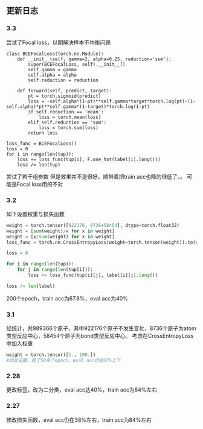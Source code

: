 

## 更新日志
### 3.3
尝试了Focal loss，以期解决样本不均衡问题
```
class BCEFocalLoss(torch.nn.Module):
    def __init__(self, gamma=2, alpha=0.25, reduction='sum'):
        super(BCEFocalLoss, self).__init__()
        self.gamma = gamma
        self.alpha = alpha
        self.reduction = reduction

    def forward(self, predict, target):
        pt = torch.sigmoid(predict)
        loss = -self.alpha*(1-pt)**self.gamma*target*torch.log(pt)-(1-self.alpha)*pt**self.gamma*(1-target)*torch.log(1-pt)
        if self.reduction == 'mean':
            loss = torch.mean(loss)
        elif self.reduction == 'sum':
            loss = torch.sum(loss)
        return loss

loss_func = BCEFocalLoss()
loss = 0
for i in range(len(tup)):
    loss += loss_func(tup[i], F.one_hot(label[i].long()))
    loss /= len(tup)
```
尝试了若干组参数
但是效果并不是很好，顺带着把train acc也降的很低了。。
可能是Focal loss用的不对

### 3.2
如下设置权重与损失函数
```python
weight = torch.tensor([922176, 8736+58454], dtype=torch.float32)
weight = [sum(weight)/x for x in weight]
weight = [x/sum(weight) for x in weight]
loss_func = torch.nn.CrossEntropyLoss(weight=torch.tensor(weight)).to(device)

loss = 0

for i in range(len(tup)):
    for j in range(len(tup[i])):
        loss += loss_func(tup[i][j], label[i][j].long())

loss /= len(label)
```
200个epoch，train acc为67.8%，eval acc为40%

### 3.1
经统计，共989366个原子，其中922176个原子不发生变化，8736个原子为atom类型反应中心，58454个原子为bond类型反应中心。
考虑在CrossEntropyLoss中加入权重
```python
weight = torch.tensor([1., 100.]) 
#如此设置，跑了50多个epoch，eval acc仍在37%上下
```

### 2.28
更改标签，改为二分类，eval acc达40%，train acc为84%左右

### 2.27
修改损失函数，eval acc仍在38%左右，train acc为84%左右

